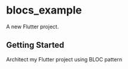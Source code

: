 # blocs_example

A new Flutter project.

## Getting Started

Architect my Flutter project using BLOC pattern



